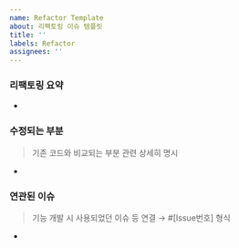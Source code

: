 ```yaml
---
name: Refactor Template
about: 리팩토링 이슈 템플릿
title: ''
labels: Refactor
assignees: ''
---
```


### 리팩토링 요약

-

### 수정되는 부분

> 기존 코드와 비교되는 부분 관련 상세히 명시

-

### 연관된 이슈

> 기능 개발 시 사용되었던 이슈 등 연결 → #[Issue번호] 형식

-
